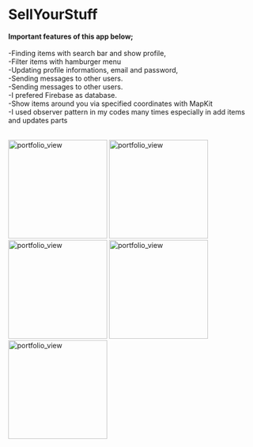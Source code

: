 # SellYourStuff


**Important features of this app below;** <br /> <br />
-Finding items with search bar and show profile, <br />
-Filter items with hamburger menu  <br />
-Updating profile informations, email and password, <br />
-Sending messages to other users. <br />
-Sending messages to other users. <br />
-I prefered Firebase as database. <br />
-Show items around you via specified coordinates with MapKit <br />
-I used observer pattern in my codes many times especially in add items and updates parts <br /><br />


<img width="200" alt="portfolio_view" src="https://4.bp.blogspot.com/-rhvD2WKAOQo/W4wGBD_OUyI/AAAAAAAAAwQ/ooXv9uURo_cxDaU_cqVzGyhOXxE4S-6CACLcBGAs/s1600/sl1.png">
<img width="200" alt="portfolio_view" src="https://3.bp.blogspot.com/-p9NGAhoxajE/W4wGBdgoxVI/AAAAAAAAAwU/WQl7vURbNF4y1VyLT1RT_ogtsRWa0om8ACLcBGAs/s1600/sl2.jpg">
<img width="200" alt="portfolio_view" src="https://4.bp.blogspot.com/-s7gnrmAYODM/W4wGCGwdV7I/AAAAAAAAAwY/t8xn_vGGKtsbEHJVFab40zvlKObeE2U6QCLcBGAs/s1600/sl3.jpg">
<img width="200" alt="portfolio_view" src="https://3.bp.blogspot.com/-ZcYQ-PmfXcg/W4wF87oaxcI/AAAAAAAAAvw/74lWJFMIh1API1ClIeb8Do3w-gyfbFcCQCLcBGAs/s1600/1.jpg">
<img width="200" alt="portfolio_view" src="https://2.bp.blogspot.com/-HACEXyghMmU/W4wF8o_zlKI/AAAAAAAAAvo/yWVCAxfqJDUntl83m7y2YVHvidymdNhggCLcBGAs/s1600/2.jpg">
